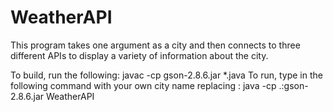 # WeatherAPI
This program takes one argument as a city and then connects to three different APIs to display a variety of information about the city.

To build, run the following:
javac -cp gson-2.8.6.jar *.java
To run, type in the following command with your own city name replacing <city name>:
java -cp .:gson-2.8.6.jar WeatherAPI <city name>

